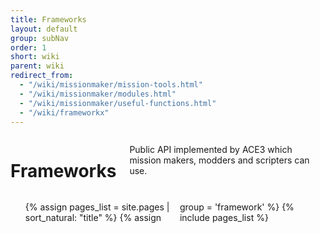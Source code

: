 ```yaml
---
title: Frameworks
layout: default
group: subNav
order: 1
short: wiki
parent: wiki
redirect_from:
  - "/wiki/missionmaker/mission-tools.html"
  - "/wiki/missionmaker/modules.html"
  - "/wiki/missionmaker/useful-functions.html"
  - "/wiki/frameworkx"
---
```


<style type="text/css">
  ul.columns {
    columns: 2;
  }
</style>

<div class="row">
    <div class="large-12 columns">
        <h1>Frameworks</h1>
        <p>Public API implemented by ACE3 which mission makers, modders and scripters can use.</p>
    </div>
</div>
<div class="row">
    <div class="large-12 columns">
        <nav>
            <ul class="columns">
                {% assign pages_list = site.pages | sort_natural: "title" %}
                {% assign group = 'framework' %}
                {% include pages_list %}
            </ul>
        </nav>
    </div>
</div>
